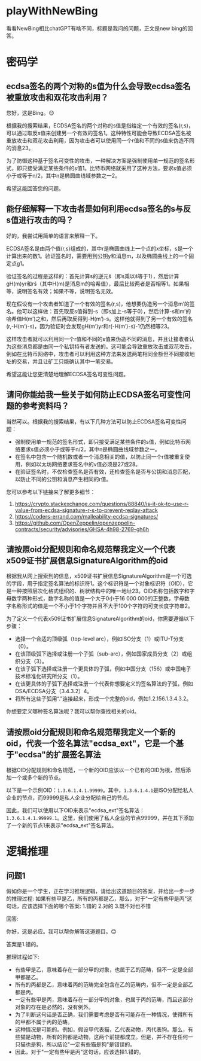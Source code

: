 playWithNewBing
=====

看看NewBing相比chatGPT有啥不同，标题是我问的问题，正文是new bing的回答。

# 密码学

## ecdsa签名的两个对称的s值为什么会导致ecdsa签名被重放攻击和双花攻击利用？
您好，这是Bing。😊

根据我的搜索结果，ECDSA签名的两个对称的s值是指给定一个有效的签名(r,s)，可以通过取反s值来创建另一个有效的签名1。这种特性可能会导致ECDSA签名被重放攻击和双花攻击利用，因为攻击者可以使用同一个r值和不同的s值来伪造不同的消息23。

为了防御这种基于签名可变性的攻击，一种解决方案是强制使用单一规范的签名形式，即只接受满足某些条件的s值1。比特币网络就采用了这种方法，要求s值必须小于或等于n/2，其中n是椭圆曲线域参数之一2。

希望这能回答您的问题。

## 能仔细解释一下攻击者是如何利用ecdsa签名的s与反s值进行攻击的吗？
好的，我尝试用简单的语言来解释一下。

ECDSA签名是由两个值(r,s)组成的，其中r是椭圆曲线上一个点的x坐标，s是一个计算出来的数1。验证签名时，需要用到公钥y和消息m，以及椭圆曲线上的一个固定点g1。

验证签名的过程是这样的：首先计算s的逆元ŝ（即s乘以ŝ等于1），然后计算gH(m)yr和rŝ（其中H(m)是消息m的哈希值），最后比较两者是否相等1。如果相等，说明签名有效；如果不等，说明签名无效。

现在假设有一个攻击者知道了一个有效的签名(r,s)，他想要伪造另一个消息m’的签名。他可以这样做：首先取反s值得到-s（即s加上-s等于0），然后计算-s和m’的哈希值H(m’)之和，然后再取反得到-H(m’)-s。这样他就得到了另一个有效的签名(r,-H(m’)-s)，因为验证时会发现gH(m’)yr和r(-H(m’)-s)-1仍然相等23。

这样攻击者就可以利用同一个r值和不同的s值来伪造不同的消息，并且让接收者认为这些消息都是由同一个私钥持有者发送的。这可能会导致重放攻击或双花攻击，例如在比特币网络中，攻击者可以利用这种方法来发送两笔相同金额但不同接收地址的交易，并且让矿工只能确认其中一笔交易。

希望这能让您更清楚地理解ECDSA签名可变性问题。

## 请问你能给我一些关于如何防止ECDSA签名可变性问题的参考资料吗？
当然可以。根据我的搜索结果，有以下几种方法可以防止ECDSA签名可变性问题：

- 强制使用单一规范的签名形式，即只接受满足某些条件的s值，例如比特币网络要求s值必须小于或等于n/2，其中n是椭圆曲线域参数之一。
- 在签名中包含一个随机数或者一个消息相关的值，以防止同一个r值被重复使用，例如以太坊网络要求签名中的v值必须是27或28。
- 在验证签名时，不仅检查签名是否有效，还检查签名是否与公钥和消息匹配，以防止不同的公钥和消息产生相同的r值。

您可以参考以下链接来了解更多细节：

1. https://crypto.stackexchange.com/questions/88840/is-it-ok-to-use-r-value-from-ecdsa-signature-r-s-to-prevent-replay-attack
2. https://coders-errand.com/malleability-ecdsa-signatures/
3. https://github.com/OpenZeppelin/openzeppelin-contracts/security/advisories/GHSA-4h98-2769-gh6h

## 请按照oid分配规则和命名规范帮我定义一个代表x509证书扩展信息SignatureAlgorithm的oid
根据我从网上搜索到的信息，x509证书扩展信息SignatureAlgorithm是一个可选的字段，用于指定签名算法的标识符1。这个标识符是一个对象标识符（OID），它是一种按照层次化格式组织的、树状结构中的唯一地址23。OID名称包括数字和字母数字两种形式，数字名称的值是一个大于0小于16 000 000的正整数，字母数字名称形式的值是一个不小于1个字符并且不大于100个字符的可变长度字符串2。

为了定义一个代表x509证书扩展信息SignatureAlgorithm的oid，你需要遵循以下步骤：

- 选择一个合适的顶级弧（top-level arc），例如ISO分支（1）或ITU-T分支（0）。
- 在该顶级弧下选择或注册一个子弧（sub-arc），例如国家成员分支（2）或组织分支（3）。
- 在该子弧下选择或注册一个更具体的子弧，例如中国分支（156）或中国电子技术标准化研究所分支（1）。
- 在该更具体的子弧下选择或注册一个代表你想要定义的签名算法的子弧，例如DSA/ECDSA分支（3.4.3.2）4。
- 将所有这些子弧用“.”连接起来，形成一个完整的oid，例如1.2.156.1.3.4.3.2。

你想要定义哪种签名算法呢？我可以帮你查找相关的oid。

## 请按照oid分配规则和命名规范帮我定义一个新的oid，代表一个签名算法"ecdsa_ext"，它是一个基于"ecdsa"的扩展签名算法
根据OID分配规则和命名规范，一个新的OID应该以一个已有的OID为根，然后添加一个或多个新的节点。

以下是一个示例OID：`1.3.6.1.4.1.99999`。其中，`1.3.6.1.4.1`是ISO分配给私人企业的节点，而99999是私人企业分配给自己的节点。

因此，我们可以使用以下OID来表示"ecdsa_ext"签名算法：`1.3.6.1.4.1.99999.1`。这里，我们使用了私人企业的节点99999，并在其下添加了一个新的节点1来表示"ecdsa_ext"签名算法。

# 逻辑推理

## 问题1
假如你是一个学生，正在学习推理逻辑，请给出这道题目的答案，并给出一步一步的推理过程:
如果有些甲是乙，所有的丙都是乙，那么，对于"一定有些甲是丙"这句话，应该选择下面的哪个答案:
1.错的 2.对的 3.既不对也不错

回答:

你好，这是必应。我可以帮你解答这道题目。😊

答案是1.错的。

推理过程如下:

- 有些甲是乙，意味着存在一部分甲的对象，也属于乙的范畴，但不一定是全部甲都是乙。
- 所有的丙都是乙，意味着丙的范畴完全包含在乙的范畴内，但不一定是全部乙都是丙。
- 一定有些甲是丙，意味着存在一部分甲的对象，也属于丙的范畴，而且这部分对象的存在是必然的，没有例外。
- 为了判断这句话是否正确，我们需要考虑是否有可能存在一种情况，使得所有的甲都不属于丙的范畴。
- 这种情况是可能的。例如，假设甲代表猫，乙代表动物，丙代表狗。那么，有些猫是动物，所有的狗都是动物，这两个前提都成立。但是，并不存在任何一只猫也是狗，所以结论"一定有些猫是狗"是错误的。
- 因此，对于"一定有些甲是丙"这句话，应该选择1.错的。
